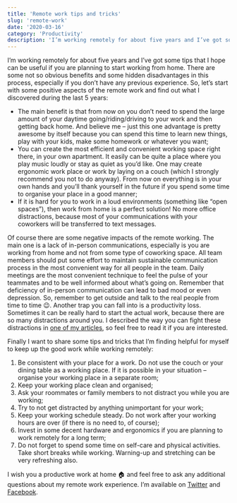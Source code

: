 ```yaml
---
title: 'Remote work tips and tricks'
slug: 'remote-work'
date: '2020-03-16'
category: 'Productivity'
description: 'I’m working remotely for about five years and I’ve got some tips that I hope can be useful if you are planning to start working from home.'
---
```


I’m working remotely for about five years and I’ve got some tips that I hope can be useful if you are planning to start working from home. There are some not so obvious benefits and some hidden disadvantages in this process, especially if you don’t have any previous experience.
So, let’s start with some positive aspects of the remote work and find out what I discovered during the last 5 years:

- The main benefit is that from now on you don’t need to spend the large amount of your daytime going/riding/driving to your work and then getting back home. And believe me – just this one advantage is pretty awesome by itself because you can spend this time to learn new things, play with your kids, make some homework or whatever you want;
- You can create the most efficient and convenient working space right there, in your own apartment. It easily can be quite a place where you play music loudly or stay as quiet as you’d like. One may create ergonomic work place or work by laying on a couch (which I strongly recommend you not to do anyway). From now on everything is in your own hands and you’ll thank yourself in the future if you spend some time to organise your place in a good manner;
- If it is hard for you to work in a loud environments (something like “open spaces”), then work from home is a perfect solution! No more office distractions, because most of your communications with your coworkers will be transferred to text messages.

Of course there are some negative impacts of the remote working. The main one is a lack of in-person communications, especially is you are working from home and not from some type of coworking space. All team members should put some effort to maintain sustainable communication process in the most convenient way for all people in the team. Daily meetings are the most convenient technique to feel the pulse of your teammates and to be well informed about what’s going on. Remember that deficiency of in-person communication can lead to bad mood or even depression. So, remember to get outside and talk to the real people from time to time 😉. Another trap you can fall into is a productivity loss. Sometimes it can be really hard to start the actual work, because there are so many distractions around you. I described the way you can fight these distractions in [one of my articles](/productivity-and-focus), so feel free to read it if you are interested.

Finally I want to share some tips and tricks that I’m finding helpful for myself to keep up the good work while working remotely:

1. Be consistent with your place for a work. Do not use the couch or your dining table as a working place. If it is possible in your situation – organise your working place in a separate room;
2. Keep your working place clean and organised;
3. Ask your roommates or family members to not distract you while you are working;
4. Try to not get distracted by anything unimportant for your work;
5. Keep your working schedule steady. Do not work after your working hours are over (if there is no need to, of course);
6. Invest in some decent hardware and ergonomics if you are planning to work remotely for a long term;
7. Do not forget to spend some time on self-care and physical activities. Take short breaks while working. Warning-up and stretching can be very refreshing also.

I wish you a productive work at home 🏠 and feel free to ask any additional questions about my remote work experience. I’m available on [Twitter](https://twitter.com/Soul_Wish) and [Facebook](https://www.facebook.com/SergeySoulwish).
